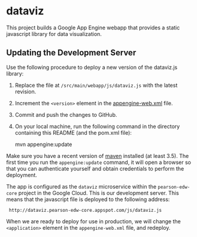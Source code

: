 dataviz
==================

This project builds a Google App Engine webapp that provides a static javascript library for
data visualization.

## Updating the Development Server

Use the following procedure to deploy a new version of the dataviz.js library:

1.  Replace the file at `/src/main/webapp/js/dataviz.js` with the latest revision.
2.  Increment the `<version>` element in the [appengine-web.xml](https://github.com/konigio/konig/blob/master/konig-dataviz-gae/src/main/webapp/WEB-INF/appengine-web.xml) file.
3.  Commit and push the changes to GitHub.
4.  On your local machine, run the following command in the directory containing this README (and the pom.xml file):

    mvn appengine:update

Make sure you have a recent version of [maven](https://maven.apache.org/download.cgi) installed (at least 3.5).
The first time you run the `appengine:update` command, it will open a browser so that you can authenticate
yourself and obtain credentials to perform the deployment.

The app is configured as the `dataviz` microservice within the `pearson-edw-core` project in the Google Cloud.
This is our development server. This means that the javascript file is deployed to the following address:

     http://dataviz.pearson-edw-core.appspot.com/js/dataviz.js

 When we are ready to deploy for use in production, we will change the `<application>` 
element in the `appengine-web.xml` file, and redeploy.



